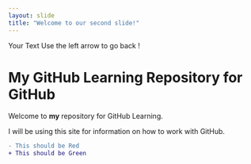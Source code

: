```yaml
---
layout: slide
title: "Welcome to our second slide!"
---
```

Your Text
Use the left arrow to go back ! 

# My GitHub Learning Repository for GitHub

Welcome to **my** repository for GitHub Learning.

I will be using this site for information on how to work with GitHub.

``` diff
- This should be Red
+ This should be Green
```
